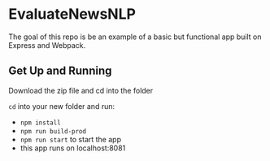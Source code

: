 # EvaluateNewsNLP

The goal of this repo is be an example of a basic but functional app built on Express and Webpack.

## Get Up and Running

Download the zip file and cd into the folder

`cd` into your new folder and run:

-   `npm install`
-   `npm run build-prod`
-   `npm run start` to start the app
-   this app runs on localhost:8081
